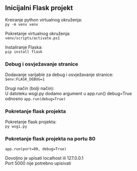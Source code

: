 ## Inicijalni Flask projekt

Kreiranje python virtualnog okruženja:\
<code>py -m venv venv</code>

Pokretanje virtualnog okruženja:\
<code>venv/scripts/activate.ps1</code>

Instaliranje Flaska:\
<code>pip install flask</code>

### Debug i osvježavanje stranice

Dodavanje varijable za debug i osvježavanje stranice:\
<code>$env:FLASK_DEBUG=1</code>

Drugi način (bolji način):\
U datoteku wsgi.py dodamo argument u app.run() debug=True\
odnosno
<code>app.run(debug=True)</code>

### Pokretanje flask projekta

Pokretanje flask projekta:\
<code>py wsgi.py</code>

### Pokretanje flask projekta na portu 80

<code>app.run(port=80, debug=True)</code>

Dovoljno je upisati localhost ili 127.0.0.1\
Port 5000 nije potrebno upisivati

